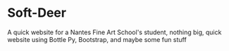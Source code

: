 # Soft-Deer
A quick website for a Nantes Fine Art School's student, nothing big, quick website using Bottle Py, Bootstrap, and maybe some fun stuff
